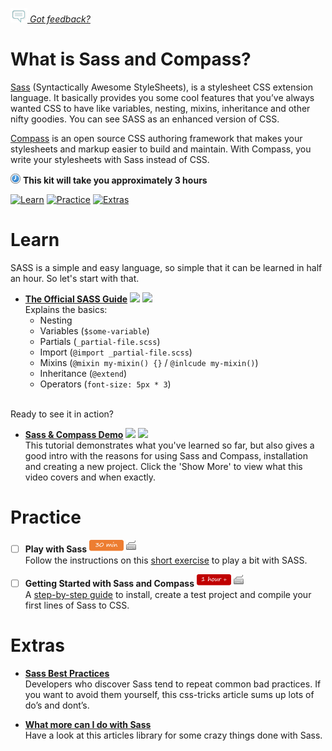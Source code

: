 *[![Feedback](/assets/feedback.gif) Got feedback?](https://docs.google.com/a/wix.com/forms/d/1aJHLJJsRKY_5TgHgsqh1Yrkt_EYaDkm-t8wCKNqGLMo/viewform?usp=send_form)*

# What is Sass and Compass?

[Sass](http://sass-lang.com/) (Syntactically Awesome StyleSheets), is a stylesheet CSS extension language. 
It basically provides you some cool features that you’ve always wanted CSS to have 
like variables, nesting, mixins, inheritance and other nifty goodies. You can see SASS as an enhanced version of CSS. 

[Compass](http://compass-style.org/) is an open source CSS authoring framework that makes your stylesheets and markup easier to build and maintain. With Compass, you write your stylesheets with Sass instead of CSS.

![](/assets/clock-16.png) **This kit will take you approximately 3 hours**

<a href="#learn"><img src="https://github.com/wix/ng-training-kit/blob/master/assets/btn-learn.png" alt="Learn" height="48" width="140"></img></a>
<a href="#practice"><img src="https://github.com/wix/ng-training-kit/blob/master/assets/btn-practice.png" alt="Practice" height="48" width="140"></img></a>
<a href="#extras"><img src="https://github.com/wix/ng-training-kit/blob/master/assets/btn-extras.png" alt="Extras" height="48" width="140"></img></a>


# Learn

SASS is a simple and easy language, so simple that it can be learned in half an hour. So let's start with that.
  
- **[The Official SASS Guide](http://sass-lang.com/guide)** <a href="#"><img src="https://github.com/wix/ng-training-kit/blob/master/assets/time-30m.png"></img></a> <a href="#"><img src="https://github.com/wix/ng-training-kit/blob/master/assets/tag-read.png"></img></a>   
  Explains the basics: 
  - Nesting
  - Variables (`$some-variable`)
  - Partials (`_partial-file.scss`)
  - Import (`@import _partial-file.scss`)
  - Mixins (`@mixin my-mixin() {}` / `@inlcude my-mixin()`)
  - Inheritance (`@extend`) 
  - Operators (`font-size: 5px * 3`) <br></br>
  
Ready to see it in action? 

- **[Sass & Compass Demo](https://www.youtube.com/watch?v=wz3kElLbEHE)** <a href="#"><img src="https://github.com/wix/ng-training-kit/blob/master/assets/time-1h.png"></img></a> <a href="#"><img src="https://github.com/wix/ng-training-kit/blob/master/assets/tag-video.png"></img></a>   
  This tutorial demonstrates what you've learned so far, but also gives a good intro with the reasons for using Sass and Compass, installation and creating a new project. Click the 'Show More' to view what this video covers and when exactly.
  

# Practice

- [ ] **Play with Sass** <a href="#"><img src="/assets/time-30m.png"></img></a> <a href="#"><img src="/assets/tag-handson.png"></img></a>     
  Follow the instructions on this [short exercise](http://sassmeister.com/gist/bedb5533c38b10877a66) to play a bit with SASS.
  

- [ ] **Getting Started with Sass and Compass** <a href="#"><img src="/assets/time-1h.png"></img></a> <a href="#"><img src="/assets/tag-handson.png"></img></a>     
  A [step-by-step guide](http://thesassway.com/beginner/getting-started-with-sass-and-compass) to install, create a test project and compile your first lines of Sass to CSS.
  

# Extras

- **[Sass Best Practices](https://css-tricks.com/sass-style-guide/)**    
  Developers who discover Sass tend to repeat common bad practices. If you want to avoid them yourself, this css-tricks article sums up lots of do’s and dont’s.


- **[What more can I do with Sass](http://thesassway.com/guides)**    
  Have a look at this articles library for some crazy things done with Sass.

